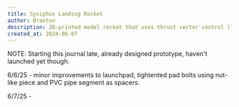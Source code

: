 ```yaml
---
title: Sysiphus Landing Rocket
author: Braxton
description: 3D-printed model rocket that uses thrust vector control (TVC) and lands like SpaceX.
created_at: 2024-06-07
---
```


NOTE: Starting this journal late, already designed prototype, haven't launched yet though.

6/6/25 - minor improvements to launchpad, tightented pad bolts using nut-like piece and PVC pipe segment as spacers.

6/7/25 - 
